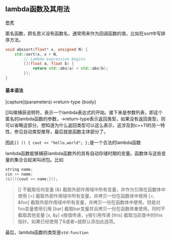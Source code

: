 ## lambda函数及其用法

[参考](https://blog.csdn.net/booirror/article/details/26973611)

匿名函数，顾名思义没有函数名，通常用来作为回调函数的值，比如在sort中写排序方法。

```cpp
void abssort(float* x, unsigned N) {
    std::sort(x, x + N,
        // Lambda expression begins
        [](float a, float b) {
            return std::abs(a) < std::abs(b);
        });
}
```

#### 基本语法

\[capture](parameters)->return-type {body}

[]叫做捕获说明符，表示一个lambda表达式的开始。接下来是参数列表，即这个匿名的lambda函数的参数，->return-type表示返回类型，如果没有返回类型，则可以省略这部分。想知道为什么返回类型可以这么表示，这涉及到c++11的另一特性，参见自动类型推导，最后就是函数主体部分了。

因此`[] () { cout << "hello,world"; };`是一个合法的lambda函数

lambda函数能够捕获lambda函数外的具有自动存储时期的变量。函数体与这些变量的集合合起来叫闭包。比如

```cpp
string name;
cin >> name;
[&](){cout << name;}();
```

> [] 不截取任何变量
> [&} 截取外部作用域中所有变量，并作为引用在函数体中使用
> [=] 截取外部作用域中所有变量，并拷贝一份在函数体中使用
> [=, &foo] 截取外部作用域中所有变量，并拷贝一份在函数体中使用，但是对foo变量使用引用
> [bar] 截取bar变量并且拷贝一份在函数体重使用，同时不截取其他变量
> [x, &y] x按值传递，y按引用传递
> [this] 截取当前类中的this指针。如果已经使用了&或者=就默认添加此选项。
>

最后，lambda函数的类型是`std:function`